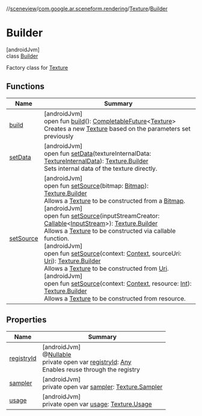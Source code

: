 //[sceneview](../../../../index.md)/[com.google.ar.sceneform.rendering](../../index.md)/[Texture](../index.md)/[Builder](index.md)

# Builder

[androidJvm]\
class [Builder](index.md)

Factory class for [Texture](../index.md)

## Functions

| Name | Summary |
|---|---|
| [build](build.md) | [androidJvm]<br>open fun [build](build.md)(): [CompletableFuture](https://developer.android.com/reference/kotlin/java/util/concurrent/CompletableFuture.html)&lt;[Texture](../index.md)&gt;<br>Creates a new [Texture](../index.md) based on the parameters set previously |
| [setData](set-data.md) | [androidJvm]<br>open fun [setData](set-data.md)(textureInternalData: [TextureInternalData](../../-texture-internal-data/index.md)): [Texture.Builder](index.md)<br>Sets internal data of the texture directly. |
| [setSource](set-source.md) | [androidJvm]<br>open fun [setSource](set-source.md)(bitmap: [Bitmap](https://developer.android.com/reference/kotlin/android/graphics/Bitmap.html)): [Texture.Builder](index.md)<br>Allows a [Texture](../index.md) to be constructed from a [Bitmap](https://developer.android.com/reference/kotlin/android/graphics/Bitmap.html).<br>[androidJvm]<br>open fun [setSource](set-source.md)(inputStreamCreator: [Callable](https://developer.android.com/reference/kotlin/java/util/concurrent/Callable.html)&lt;[InputStream](https://developer.android.com/reference/kotlin/java/io/InputStream.html)&gt;): [Texture.Builder](index.md)<br>Allows a [Texture](../index.md) to be constructed via callable function.<br>[androidJvm]<br>open fun [setSource](set-source.md)(context: [Context](https://developer.android.com/reference/kotlin/android/content/Context.html), sourceUri: [Uri](https://developer.android.com/reference/kotlin/android/net/Uri.html)): [Texture.Builder](index.md)<br>Allows a [Texture](../index.md) to be constructed from [Uri](https://developer.android.com/reference/kotlin/android/net/Uri.html).<br>[androidJvm]<br>open fun [setSource](set-source.md)(context: [Context](https://developer.android.com/reference/kotlin/android/content/Context.html), resource: [Int](https://kotlinlang.org/api/latest/jvm/stdlib/kotlin/-int/index.html)): [Texture.Builder](index.md)<br>Allows a [Texture](../index.md) to be constructed from resource. |

## Properties

| Name | Summary |
|---|---|
| [registryId](registry-id.md) | [androidJvm]<br>@[Nullable](https://developer.android.com/reference/kotlin/androidx/annotation/Nullable.html)<br>private open var [registryId](registry-id.md): [Any](https://kotlinlang.org/api/latest/jvm/stdlib/kotlin/-any/index.html)<br>Enables reuse through the registry |
| [sampler](sampler.md) | [androidJvm]<br>private open var [sampler](sampler.md): [Texture.Sampler](../-sampler/index.md) |
| [usage](usage.md) | [androidJvm]<br>private open var [usage](usage.md): [Texture.Usage](../-usage/index.md) |
